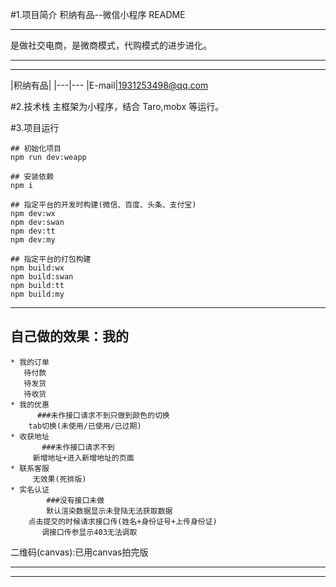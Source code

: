 #1.项目简介
积纳有品--微信小程序
README
****
是做社交电商，是微商模式，代购模式的进步进化。
****
****
	
|积纳有品|
|---|---
|E-mail|1931253498@qq.com


#2.技术栈
主框架为小程序，结合 Taro,mobx 等运行。

#3.项目运行

```
## 初始化项目
npm run dev:weapp

## 安装依赖
npm i

## 指定平台的开发时构建(微信、百度、头条、支付宝)
npm dev:wx
npm dev:swan
npm dev:tt
npm dev:my

## 指定平台的打包构建
npm build:wx
npm build:swan
npm build:tt
npm build:my

```


****
## 自己做的效果：我的
    * 我的订单
       待付款
       待发货
       待收货
    * 我的优惠
          ###未作接口请求不到只做到颜色的切换
        tab切换(未使用/已使用/已过期)
    * 收获地址
           ###未作接口请求不到
         新增地址+进入新增地址的页面
    * 联系客服
         无效果(死排版)
    * 实名认证
            ###没有接口未做
            默认渲染数据显示未登陆无法获取数据
        点击提交的时候请求接口传(姓名+身份证号+上传身份证)
           调接口传参显示403无法调取
二维码(canvas):已用canvas拍完版
   


--------------------------------

[邮箱]:1931253498@qq.com
[qq]:1931253498

--------------------------------

 
